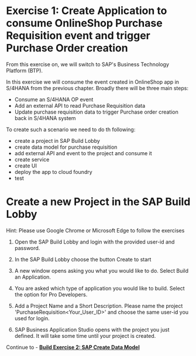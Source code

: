 # Exercise 1: Create Application to consume OnlineShop Purchase Requisition event and trigger Purchase Order creation

From this exercise on, we will switch to SAP's Business Technology Platform (BTP).

In this exercise we will consume the event created in OnlineShop app in S/4HANA from the previous chapter. Broadly there will be three main steps:
- Consume an S/4HANA OP event
- Add an external API to read Purchase Requisition data
- Update purchase requisition data to trigger Purchase order creation back in S/4HANA system

To create such a scenario we need to do th following:
- create a project in SAP Build Lobby
- create data model for purchase requisition
- add external API and event to the project and consume it
- create service
- create UI
- deploy the app to cloud foundry
- test

# Create a new Project in the SAP Build Lobby
Hint: Please use Google Chrome or Microsoft Edge to follow the exercises

1. Open the SAP Build Lobby and login with the provided user-id and password.

2. In the SAP Build Lobby choose the button Create to start


3. A new window opens asking you what you would like to do. Select Build an Application.


4. You are asked which type of application you would like to build. Select the option for Pro Developers.


5. Add a Project Name and a Short Description. Please name the project 'PurchaseRequisition<Your_User_ID>' and choose the same user-id you used for login.
6. SAP Business Application Studio opens with the project you just defined. It will take some time until your project is created.
   

Continue to - **[Build Exercise 2: SAP Create Data Model](../../../buildcode/exercises/ex2/README.md)**

